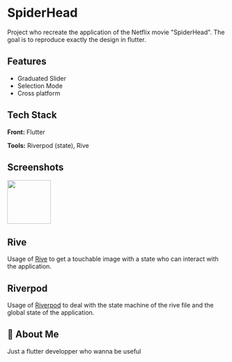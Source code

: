# SpiderHead

Project who recreate the application of the Netflix movie "SpiderHead". The goal is to reproduce exactly the design in flutter.


## Features

- Graduated Slider
- Selection Mode
- Cross platform


## Tech Stack

**Front:** Flutter

**Tools:** Riverpod (state), Rive


## Screenshots

<img src="https://github.com/dryops-dev/SpiderHead/blob/main/screenshot.jpg)" width="100" height="100">


## Rive

Usage of [Rive](https://rive.app/) to get a touchable image with a state who can interact with the application.




## Riverpod

Usage of [Riverpod](https://riverpod.dev/) to deal with the state machine of the rive file and the global state of the application.


## 🚀 About Me
Just a flutter developper who wanna be useful
